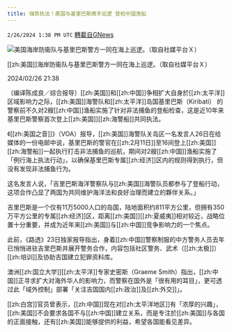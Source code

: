 ```yaml
---
title: 强势执法！美国与基里巴斯携手巡逻 登检中国渔船
---
```

`2/26/2024 1:38 PM UTC` [轉載自GNews](https://gnews.org/articles/2343150)

![美国海岸防衞队与基里巴斯警方一同在海上巡逻。（取自社媒平台Ｘ）](https://img.ltn.com.tw/Upload/news/600/2024/02/26/4590436_1_1.jpg "美国海岸防衞队与基里巴斯警方一同在海上巡逻。（取自社媒平台Ｘ）")

[[zh:美国]]海岸防衞队与基里巴斯警方一同在海上巡逻。（取自社媒平台Ｘ）

2024/02/26 21:38

〔编译陈成良／综合报导〕[[zh:美国]]和[[zh:中国]]争相扩大自身於[[zh:太平洋]]区域影响力之际，[[zh:美国]]海警队和[[zh:太平洋]]岛国基里巴斯（Kiribati） 的警察前不久对2艘[[zh:中国]]渔船实施了针对非法捕鱼的登船检查，这是近10年来基里巴斯警察首次登上[[zh:美国]][[zh:海警船]]共同执法。

《[[zh:美国之音]]》（VOA）报导，[[zh:美国]]海警队关岛区一名发言人26日在给媒体的一份电邮中说，基里巴斯的警官在[[zh:2月11日]]至16间登上[[zh:美国]][[zh:海警船]]一起执行打击非法捕鱼的巡航，期间对2艘[[zh:中国]]渔船实施了「例行海上执法行动」，以确保基里巴斯专属[[zh:经济]]区内的规则得到执行，但没有发现非法捕鱼行为。

这名发言人说，「吉里巴斯海洋警察队与[[zh:美国]]海警队员都参与了登船行动，这项合作凸显了两国为共同维护海洋法和良好治理而建立的夥伴关系。」

吉里巴斯是一个仅有11万5000人口的岛国，陆地面积约811平方公里，但拥有350万平方公里的专属[[zh:经济]]区，距离[[zh:美国]][[zh:夏威夷]]相对较近，战略位置十分重要，并成为近年来[[zh:美国]]与[[zh:中国]]竞争影响力的一个焦点。

此前，《路透》23日独家报导指出，身着[[zh:中国]]警察制服的中方警务人员去年已悄悄进驻吉里巴斯并展开警务合作，内容包括社区警务、武术（[[zh:太极]]）[[zh:培训]]及协助吉国建立犯罪资料库。

澳洲[[zh:国立大学]][[zh:太平洋]]专家史密斯（Graeme Smith）指出，[[zh:中国]]正寻求扩大对海外华人的影响力，而警察在国外是「很有用的耳目」，更可透过此「域外控制」部署「关注吉国国内[[zh:政治]]及[[zh:外交]]」。

[[zh:白宫]]官员曾表示，[[zh:中国]]现在对[[zh:太平洋地区]]有「浓厚的兴趣」，[[zh:美国]]不会要求各国不与[[zh:中国]]建立关系，而是专注於[[zh:美国]]与各国的正面接触，还有[[zh:美国]]能够提供的利益，希望各国能看见差异。
